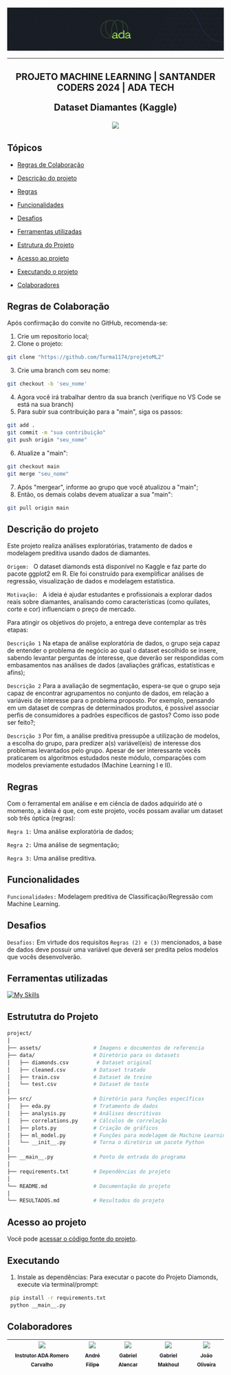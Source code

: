 ![Logo da Ada Tech Crusos](./assets/LogoAdaCabecalho.png)

<hr>

<H2 align="center">
  PROJETO MACHINE LEARNING | SANTANDER CODERS 2024 | ADA TECH
  
  Dataset Diamantes (Kaggle)
</H2>


<p align="center">
   <img src="https://img.shields.io/static/v1?label=STATUS&message=%20EM CONSTRUÇÃO&color=RED&style=for-the-badge" #vitrinedev/>
</p>


## Tópicos 

- [Regras de Colaboração](#regras-de-colaboracao)

- [Descrição do projeto](#descrição-do-projeto)

- [Regras](#regras)

- [Funcionalidades](#funcionalidades)

- [Desafios](#desafios)

- [Ferramentas utilizadas](#ferramentas-utilizadas)

- [Estrutura do Projeto](#estrutura-do-projeto)

- [Acesso ao projeto](#acesso-ao-projeto)

- [Executando o projeto](#executando)

- [Colaboradores](#colaboradores)

## Regras de Colaboração

Após confirmação do convite no GitHub, recomenda-se:

1. Crie um repositorio local;
2. Clone o projeto: 
```bash
git clone "https://github.com/Turma1174/projetoML2"
```
3. Crie uma branch com seu nome:
```bash
git checkout -b 'seu_nome' 
```
4. Agora você irá trabalhar dentro da sua branch (verifique no VS Code se está na sua branch)
5. Para subir sua contribuição para a "main", siga os passos:
```bash
git add .
git commit -m "sua contribuição"
git push origin "seu_nome"
```
6. Atualize a "main": 
```bash
git checkout main
git merge "seu_nome"
```
7. Após "mergear", informe ao grupo que você atualizou a "main";
8. Então, os demais colabs devem atualizar a sua "main":
```bash
git pull origin main
```

## Descrição do projeto

Este projeto realiza análises exploratórias, tratamento de dados e modelagem preditiva usando dados de diamantes.

`Origem: ` O dataset diamonds está disponível no Kaggle e faz parte do pacote ggplot2 em R. Ele foi construído para exemplificar análises de regressão, visualização de dados e modelagem estatística.

`Motivação: ` A ideia é ajudar estudantes e profissionais a explorar dados reais sobre diamantes, analisando como características (como quilates, corte e cor) influenciam o preço de mercado.

Para atingir os objetivos do projeto, a entrega deve contemplar as três etapas:

`Descrição 1` Na etapa de análise exploratória de dados, o grupo seja capaz de entender o problema de negócio ao qual o dataset escolhido se insere, sabendo levantar perguntas de interesse, que deverão ser respondidas com embasamentos nas análises de dados (avaliações gráficas, estatísticas e afins);

`Descrição 2` Para a avaliação de segmentação, espera-se que o grupo seja capaz de encontrar agrupamentos no conjunto de dados, em relação a variáveis de interesse para o problema proposto. Por exemplo, pensando em um dataset de compras de determinados produtos, é possível associar perfis de consumidores a padrões específicos de gastos? Como isso pode ser feito?;

`Descrição 3` Por fim, a análise preditiva pressupõe a utilização de modelos, a escolha do grupo, para predizer a(s) variável(eis) de interesse dos problemas levantados pelo grupo. Apesar de ser interessante vocês praticarem os algoritmos estudados neste módulo, comparações com modelos previamente estudados (Machine Learning I e II).

## Regras
Com o ferramental em análise e em ciência de dados adquirido até o momento, a ideia é que, com este projeto, vocês possam avaliar um dataset sob três óptica (regras):

`Regra 1:` Uma análise exploratória de dados;

`Regra 2:` Uma análise de segmentação;

`Regra 3:` Uma análise preditiva.

## Funcionalidades

`Funcionalidades:` Modelagem preditiva de Classificação/Regressão com Machine Learning.

## Desafios

`Desafios:` Em virtude dos requisitos `Regras (2) e (3)` mencionados, a base de dados deve possuir uma variável que deverá ser predita pelos modelos que vocês desenvolverão.

## Ferramentas utilizadas

[![My Skills](https://skillicons.dev/icons?i=git,github,python)](https://skillicons.dev)

## Estrututra do Projeto

```bash
project/
│
├── assets/                 # Imagens e documentos de referencia
├── data/                   # Diretório para os datasets
│   ├── diamonds.csv         # Dataset original
│   ├── cleaned.csv         # Dataset tratado
│   ├── train.csv           # Dataset de treino
│   └── test.csv            # Dataset de teste
│
├── src/                    # Diretório para funções específicas
│   ├── eda.py              # Tratamento de dados
│   ├── analysis.py         # Análises descritivas
│   ├── correlations.py     # Cálculos de correlação
│   ├── plots.py            # Criação de gráficos
│   ├── ml_model.py         # Funções para modelagem de Machine Learning
│   └── __init__.py         # Torna o diretório um pacote Python
│
├── __main__.py             # Ponto de entrada do programa
│
├── requirements.txt        # Dependências do projeto
│
└── README.md               # Documentação do projeto
│
└── RESULTADOS.md           # Resultados do projeto

```

## Acesso ao projeto

Você pode [acessar o código fonte do projeto](https://github.com/Turma1174/projetoML2/).

## Executando

1. Instale as dependências:
  Para executar o pacote do Projeto Diamonds, execute via terminal/prompt:
  
  ```bash
   pip install -r requirements.txt
   python __main__.py
  ```

## Colaboradores

| [<img src="https://avatars.githubusercontent.com/u/85369108?v=4" width=115> <br><sub>Instrutor ADA Romero Carvalho</sub>](https://github.com/RomeroFC1301) |  [<img src="https://avatars.githubusercontent.com/u/20822673?v=4" width=115><br><sub>André Filipe</sub>](https://github.com/filipester) | [<img src="https://avatars.githubusercontent.com/u/117116076?v=4" width=115> <br><sub>Gabriel Alencar</sub>](https://github.com/devalenca) | [<img src="https://avatars.githubusercontent.com/u/98609170?v=4" width=115><br><sub>Gabriel Makhoul</sub>](https://github.com/GMakhoul) | [<img src="https://avatars.githubusercontent.com/u/170963236?s=96&v=4" width=115><br><sub>João Oliveira</sub>](https://github.com/jjofilho) | 
| :---: | :---: | :---: | :---: | :---: |
